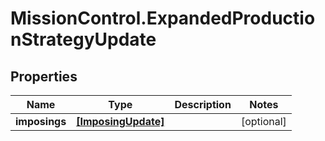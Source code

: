 # MissionControl.ExpandedProductionStrategyUpdate

## Properties
Name | Type | Description | Notes
------------ | ------------- | ------------- | -------------
**imposings** | [**[ImposingUpdate]**](ImposingUpdate.md) |  | [optional] 
